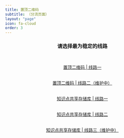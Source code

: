 ```yaml
---
title: 置顶二维码
subtitle: （分流页面）
layout: "page"
icon: fa-cloud
order: 3
---
```


<div align="center">

<h3> 请选择最为稳定的线路</h3><br>

  <a href="https://laobanzhang0-my.sharepoint.com/:f:/g/personal/laobanzhang_laobanzhang0_onmicrosoft_com/EkRSiAb1zWFIg52JlFHQcnsBE0WIqqGt6HO1XzJVdow52w" class="button scrolly">置顶二维码 | 线路一</a><br><br>
  
  <a href="#" class="button scrolly">置顶二维码 | 线路二（维护中）</a><br><br>

  <a href="https://github.com/liubanlaobanzhang/STC-file" class="button scrolly">知识点共享存储库 | 线路一</a><br><br>

  <a href="https://kgithub.com/liubanlaobanzhang/STC-file" class="button scrolly">知识点共享存储库 | 线路二</a><br><br>
  
  <a href="#" class="button scrolly">知识点共享存储库 | 线路三（维护中）</a><br><br>
